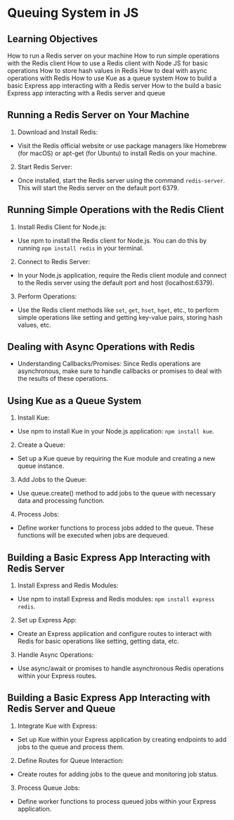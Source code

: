 # Queuing System in JS

## Learning Objectives

How to run a Redis server on your machine
How to run simple operations with the Redis client
How to use a Redis client with Node JS for basic operations
How to store hash values in Redis
How to deal with async operations with Redis
How to use Kue as a queue system
How to build a basic Express app interacting with a Redis server
How to the build a basic Express app interacting with a Redis server and queue

## Running a Redis Server on Your Machine

1. Download and Install Redis:

- Visit the Redis official website or use package managers like Homebrew (for macOS) or apt-get (for Ubuntu) to install Redis on your machine.

2. Start Redis Server:

- Once installed, start the Redis server using the command `redis-server`. This will start the Redis server on the default port 6379.

## Running Simple Operations with the Redis Client

1. Install Redis Client for Node.js:

- Use npm to install the Redis client for Node.js. You can do this by running `npm install redis` in your terminal.

2. Connect to Redis Server:

- In your Node.js application, require the Redis client module and connect to the Redis server using the default port and host (localhost:6379).

3. Perform Operations:

- Use the Redis client methods like `set`, `get`, `hset`, `hget`, etc., to perform simple operations like setting and getting key-value pairs, storing hash values, etc.

## Dealing with Async Operations with Redis

- Understanding Callbacks/Promises:
Since Redis operations are asynchronous, make sure to handle callbacks or promises to deal with the results of these operations.

## Using Kue as a Queue System

1. Install Kue:

- Use npm to install Kue in your Node.js application: `npm install kue`.

2. Create a Queue:

- Set up a Kue queue by requiring the Kue module and creating a new queue instance.

3. Add Jobs to the Queue:

- Use queue.create() method to add jobs to the queue with necessary data and processing function.

4. Process Jobs:

- Define worker functions to process jobs added to the queue. These functions will be executed when jobs are dequeued.

## Building a Basic Express App Interacting with Redis Server

1. Install Express and Redis Modules:

- Use npm to install Express and Redis modules: `npm install express redis`.

2. Set up Express App:

- Create an Express application and configure routes to interact with Redis for basic operations like setting, getting data, etc.

3. Handle Async Operations:

- Use async/await or promises to handle asynchronous Redis operations within your Express routes.

## Building a Basic Express App Interacting with Redis Server and Queue

1. Integrate Kue with Express:

- Set up Kue within your Express application by creating endpoints to add jobs to the queue and process them.

2. Define Routes for Queue Interaction:

- Create routes for adding jobs to the queue and monitoring job status.

3. Process Queue Jobs:

- Define worker functions to process queued jobs within your Express application.
